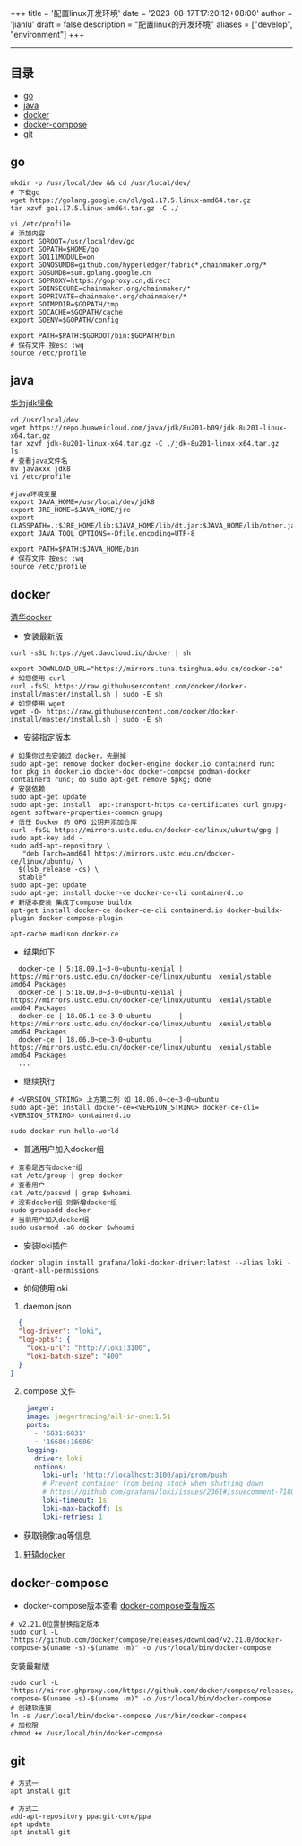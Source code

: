 +++
title = '配置linux开发环境'
date = '2023-08-17T17:20:12+08:00'
author = 'jianlu'
draft = false
description = "配置linux的开发环境"
aliases = ["develop", "environment"]
+++

<a id = "top"></a>

----

## 目录

* [go](#1)
* [java](#2)
* [docker](#3)
* [docker-compose](#4)
* [git](#5)

<a id = "1"></a>

## go

```shell
mkdir -p /usr/local/dev && cd /usr/local/dev/
# 下载go
wget https://golang.google.cn/dl/go1.17.5.linux-amd64.tar.gz
tar xzvf go1.17.5.linux-amd64.tar.gz -C ./

vi /etc/profile
# 添加内容
export GOROOT=/usr/local/dev/go
export GOPATH=$HOME/go
export GO111MODULE=on
export GONOSUMDB=github.com/hyperledger/fabric*,chainmaker.org/*
export GOSUMDB=sum.golang.google.cn
export GOPROXY=https://goproxy.cn,direct
export GOINSECURE=chainmaker.org/chainmaker/*
export GOPRIVATE=chainmaker.org/chainmaker/*
export GOTMPDIR=$GOPATH/tmp
export GOCACHE=$GOPATH/cache
export GOENV=$GOPATH/config

export PATH=$PATH:$GOROOT/bin:$GOPATH/bin
# 保存文件 按esc :wq
source /etc/profile

```

<a id = "2"></a>

## java

[华为jdk镜像](https://repo.huaweicloud.com/java/jdk/)

```shell
cd /usr/local/dev
wget https://repo.huaweicloud.com/java/jdk/8u201-b09/jdk-8u201-linux-x64.tar.gz
tar xzvf jdk-8u201-linux-x64.tar.gz -C ./jdk-8u201-linux-x64.tar.gz
ls 
# 查看java文件名 
mv javaxxx jdk8
vi /etc/profile

#java环境变量
export JAVA_HOME=/usr/local/dev/jdk8
export JRE_HOME=$JAVA_HOME/jre
export CLASSPATH=.:$JRE_HOME/lib:$JAVA_HOME/lib/dt.jar:$JAVA_HOME/lib/other.jar
export JAVA_TOOL_OPTIONS=-Dfile.encoding=UTF-8

export PATH=$PATH:$JAVA_HOME/bin
# 保存文件 按esc :wq
source /etc/profile
```

<a id = "3"></a>

## docker

[清华docker](https://mirrors.tuna.tsinghua.edu.cn/help/docker-ce/)

* 安装最新版

```shell
curl -sSL https://get.daocloud.io/docker | sh

export DOWNLOAD_URL="https://mirrors.tuna.tsinghua.edu.cn/docker-ce"
# 如您使用 curl
curl -fsSL https://raw.githubusercontent.com/docker/docker-install/master/install.sh | sudo -E sh
# 如您使用 wget
wget -O- https://raw.githubusercontent.com/docker/docker-install/master/install.sh | sudo -E sh
```

* 安装指定版本

```shell
# 如果你过去安装过 docker，先删掉
sudo apt-get remove docker docker-engine docker.io containerd runc
for pkg in docker.io docker-doc docker-compose podman-docker containerd runc; do sudo apt-get remove $pkg; done
# 安装依赖
sudo apt-get update
sudo apt-get install  apt-transport-https ca-certificates curl gnupg-agent software-properties-common gnupg
# 信任 Docker 的 GPG 公钥并添加仓库
curl -fsSL https://mirrors.ustc.edu.cn/docker-ce/linux/ubuntu/gpg | sudo apt-key add -
sudo add-apt-repository \
   "deb [arch=amd64] https://mirrors.ustc.edu.cn/docker-ce/linux/ubuntu/ \
  $(lsb_release -cs) \
  stable"
sudo apt-get update
sudo apt-get install docker-ce docker-ce-cli containerd.io
# 新版本安装 集成了compose buildx
apt-get install docker-ce docker-ce-cli containerd.io docker-buildx-plugin docker-compose-plugin

apt-cache madison docker-ce
```

* 结果如下

```text
  docker-ce | 5:18.09.1~3-0~ubuntu-xenial | https://mirrors.ustc.edu.cn/docker-ce/linux/ubuntu  xenial/stable amd64 Packages
  docker-ce | 5:18.09.0~3-0~ubuntu-xenial | https://mirrors.ustc.edu.cn/docker-ce/linux/ubuntu  xenial/stable amd64 Packages
  docker-ce | 18.06.1~ce~3-0~ubuntu       | https://mirrors.ustc.edu.cn/docker-ce/linux/ubuntu  xenial/stable amd64 Packages
  docker-ce | 18.06.0~ce~3-0~ubuntu       | https://mirrors.ustc.edu.cn/docker-ce/linux/ubuntu  xenial/stable amd64 Packages
  ...
```

* 继续执行

```shell
# <VERSION_STRING> 上方第二列 如 18.06.0~ce~3-0~ubuntu
sudo apt-get install docker-ce=<VERSION_STRING> docker-ce-cli=<VERSION_STRING> containerd.io

sudo docker run hello-world
```

* 普通用户加入docker组

```shell
# 查看是否有docker组
cat /etc/group | grep docker 
# 查看用户
cat /etc/passwd | grep $whoami
# 没有docker组 则新增docker组
sudo groupadd docker
# 当前用户加入docker组
sudo usermod -aG docker $whoami
```

* 安装loki插件

```shell
docker plugin install grafana/loki-docker-driver:latest --alias loki --grant-all-permissions
```

* 如何使用loki

1. daemon.json

```json
  {
  "log-driver": "loki",
  "log-opts": {
    "loki-url": "http://loki:3100",
    "loki-batch-size": "400"
  }
}
```

2. compose 文件

```yaml
    jaeger:
    image: jaegertracing/all-in-one:1.51
    ports:
      - '6831:6831'
      - '16686:16686'
    logging:
      driver: loki
      options:
        loki-url: 'http://localhost:3100/api/prom/push'
        # Prevent container from being stuck when shutting down
        # https://github.com/grafana/loki/issues/2361#issuecomment-718024318
        loki-timeout: 1s
        loki-max-backoff: 1s
        loki-retries: 1
```

* 获取镜像tag等信息

1. [轩辕docker](https://dockers.xuanyuan.me/)



<a id = "4"></a>

## docker-compose

* docker-compose版本查看
  [docker-compose查看版本](https://github.com/docker/compose/releases)

```shell
# v2.21.0位置替换指定版本
sudo curl -L "https://github.com/docker/compose/releases/download/v2.21.0/docker-compose-$(uname -s)-$(uname -m)" -o /usr/local/bin/docker-compose
```

安装最新版

```shell
sudo curl -L "https://mirror.ghproxy.com/https://github.com/docker/compose/releases/latest/download/docker-compose-$(uname -s)-$(uname -m)" -o /usr/local/bin/docker-compose
# 创建软连接
ln -s /usr/local/bin/docker-compose /usr/bin/docker-compose
# 加权限
chmod +x /usr/local/bin/docker-compose
```

<a id = "5"></a>

## git

```shell
# 方式一
apt install git

# 方式二
add-apt-repository ppa:git-core/ppa
apt update
apt install git
```
